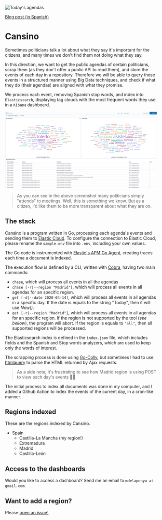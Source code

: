 ![Today's agendas](https://github.com/mdelapenya/cansino/workflows/Cansino%20Daily/badge.svg?branch=master)

[Blog post (in Spanish)](https://gdgtoledo.github.io/web/posts/2020-04-16-cansino/)

# Cansino
Sometimes politicians talk a lot about what they say it's important for the citizens, and many times we don't find them not doing what they say.

In this direction, we want to get the public agendas of certain politicians, scrap them (as they don't offer a public API to read them), and store the events of each day in a repository. Therefore we will be able to query those events in a structured manner using Big Data techniques, and check if what they do (their agendas) are aligned with what they promise.

We process each event, removing Spanish stop words, and index into `Elasticsearch`, displaying tag clouds with the most frequent words they use in a `Kibana` dashboard.

![Castilla-La Mancha Dashboard](dashboard-sample.png)

>As you can see in the above screenshot many politicians simply "attends" to meetings. Well, this is something we know. But as a citizen, I'd like them to be more transparent about what they are on.

## The stack
Cansino is a program written in Go, processing each agenda's events and sending them to [Elastic Cloud](https://cloud.elastic.co). To configure the connection to Elastic Cloud, please rename the `sample.env` file into `.env`, including your own values.

The Go code is instrumented with [Elastic's APM Go Agent](https://www.elastic.co/guide/en/apm/agent/go/master/index.html), creating traces each time a document is indexed.

The execution flow is defined by a CLI, written with [Cobra](https://github.com/spf13/cobra), having two main commands:

- `chase`, which will process all events in all the agendas
- `chase [-r|--region "Madrid"]`, which will process all events in all agendas for an specific region.
- `get [-d|--date 2020-04-14]`, which will process all events in all agendas in a specific day. If the date is equals to the string "Today", then it will use _Now()_.
- `get [-r|--region "Madrid"]`, which will process all events in all agendas for an specific region. If the region is not supported by the tool (_see bellow_), the program will abort. If the region is equals to `"all"`, then all supported regions will be processed.

The Elasticsearch index is defined in the `index.json` file, which includes fields and the Spanish and Stop words analyzers, which are used to keep only the words of interest.

The scrapping process is done using [Go-Colly](http://go-colly.org/), but sometimes I had to use [htmlquery](https://github.com/antchfx/htmlquery) to parse the HTML returned by Ajax requests.

> As a side note, it's frustrating to see how Madrid region is using POST to view each day's events :man_facepalming:

The initial process to index all documents was done in my computer, and I added a Github Action to index the events of the current day, in a cron-like manner.

## Regions indexed
These are the regions indexed by Cansino.

- Spain
    - Castilla-La Mancha (my region!)
    - Extremadura
    - Madrid
    - Castilla-León

## Access to the dashboards
Would you like to access a dashboard? Send me an email to `mdelapenya at gmail.com`.

## Want to add a region?
Please [open an issue!](https://github.com/mdelapenya/cansino/issues/new)
